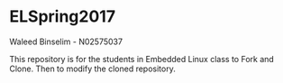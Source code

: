 # ELSpring2017
Waleed Binselim - N02575037 

This repository is for the students in Embedded Linux class to Fork and Clone. Then to modify the cloned repository.